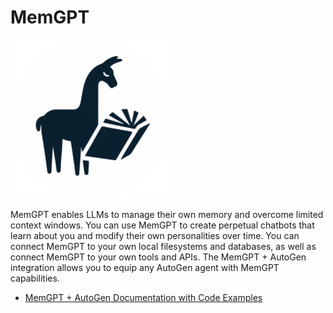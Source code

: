 # MemGPT

![MemGPT Example](img/ecosystem-memgpt.png)

MemGPT enables LLMs to manage their own memory and overcome limited context windows. You can use MemGPT to create perpetual chatbots that learn about you and modify their own personalities over time. You can connect MemGPT to your own local filesystems and databases, as well as connect MemGPT to your own tools and APIs. The MemGPT + AutoGen integration allows you to equip any AutoGen agent with MemGPT capabilities.

- [MemGPT + AutoGen Documentation with Code Examples](https://memgpt.readme.io/docs/autogen)
